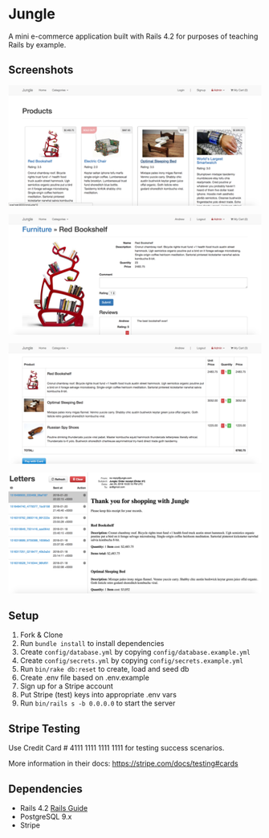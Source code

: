 # Jungle

A mini e-commerce application built with Rails 4.2 for purposes of teaching Rails by example.

## Screenshots

!["Products index"](https://github.com/acdarroll/jungle-rails/blob/master/docs/images/index.png?raw=true)

!["Product description page"](https://github.com/acdarroll/jungle-rails/blob/master/docs/images/product.png?raw=true)

!["Shopping cart"](https://github.com/acdarroll/jungle-rails/blob/master/docs/images/shopping%20cart.png?raw=true)

!["Order recipt"](https://github.com/acdarroll/jungle-rails/blob/master/docs/images/order%20receipt.png?raw=true)

## Setup

1. Fork & Clone
2. Run `bundle install` to install dependencies
3. Create `config/database.yml` by copying `config/database.example.yml`
4. Create `config/secrets.yml` by copying `config/secrets.example.yml`
5. Run `bin/rake db:reset` to create, load and seed db
6. Create .env file based on .env.example
7. Sign up for a Stripe account
8. Put Stripe (test) keys into appropriate .env vars
9. Run `bin/rails s -b 0.0.0.0` to start the server

## Stripe Testing

Use Credit Card # 4111 1111 1111 1111 for testing success scenarios.

More information in their docs: <https://stripe.com/docs/testing#cards>

## Dependencies

* Rails 4.2 [Rails Guide](http://guides.rubyonrails.org/v4.2/)
* PostgreSQL 9.x
* Stripe
